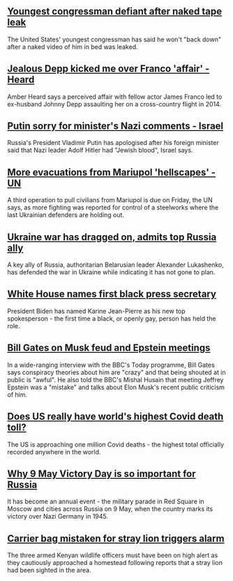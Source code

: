 ## [Youngest congressman defiant after naked tape leak](https://www.bbc.com/news/world-us-canada-61341641)
The United States' youngest congressman has said he won't "back down" after a naked video of him in bed was leaked. 
## [Jealous Depp kicked me over Franco 'affair' - Heard](https://www.bbc.com/news/world-us-canada-61339174)
Amber Heard says a perceived affair with fellow actor James Franco led to ex-husband Johnny Depp assaulting her on a cross-country flight in 2014.
## [Putin sorry for minister's Nazi comments - Israel](https://www.bbc.com/news/world-middle-east-61339749)
Russia's President Vladimir Putin has apologised after his foreign minister said that Nazi leader Adolf Hitler had "Jewish blood", Israel says.
## [More evacuations from Mariupol 'hellscapes' - UN](https://www.bbc.com/news/world-europe-61342436)
A third operation to pull civilians from Mariupol is due on Friday, the UN says, as more fighting was reported for control of a steelworks where the last Ukrainian defenders are holding out.
## [Ukraine war has dragged on, admits top Russia ally](https://www.bbc.com/news/world-europe-61339742)
A key ally of Russia, authoritarian Belarusian leader Alexander Lukashenko, has defended the war in Ukraine while indicating it has not gone to plan.
## [White House names first black press secretary](https://www.bbc.com/news/world-us-canada-61274336)
President Biden has named Karine Jean-Pierre as his new top spokesperson - the first time a black, or openly gay, person has held the role.
## [Bill Gates on Musk feud and Epstein meetings](https://www.bbc.com/news/technology-61329167)
In a wide-ranging interview with the BBC's Today programme, Bill Gates says conspiracy theories about him are "crazy" and that being shouted at in public is "awful". He also told the BBC's Mishal Husain that meeting Jeffrey Epstein was a "mistake" and talks about Elon Musk's recent public criticism of him.
## [Does US really have world's highest Covid death toll?](https://www.bbc.com/news/61333847)
The US is approaching one million Covid deaths - the highest total officially recorded anywhere in the world.
## [Why 9 May Victory Day is so important for Russia](https://www.bbc.com/news/world-europe-61332283)
It has become an annual event - the  military parade in Red Square in Moscow and cities across Russia on 9 May, when the country marks its victory over Nazi Germany in 1945.
## [Carrier bag mistaken for stray lion triggers alarm](https://www.bbc.com/news/world-africa-61335539)
The three armed Kenyan wildlife officers must have been on high alert as they cautiously approached a homestead following reports that a stray lion had been sighted in the area.
